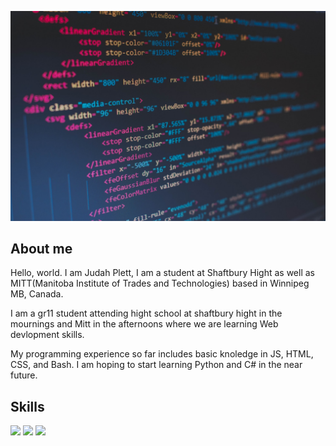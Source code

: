 ![code](img/code.jpg "code")

## About me

Hello, world. I am Judah Plett, I am a student at Shaftbury Hight as well as
MITT(Manitoba Institute of Trades and Technologies) based in Winnipeg MB, Canada.

I am a gr11 student attending hight school at shaftbury hight in the mournings and Mitt
in the afternoons where we are learning Web devlopment skills. 

My programming experience so far includes basic knoledge in JS, HTML, CSS, and Bash.
I am hoping to start learning Python and C# in the near future.


## Skills


![](https://img.shields.io/badge/code-javascript-informational?style=for-the-badge&logo=javascript&logoColor=white&color=15d3d)
![](https://img.shields.io/badge/web-html-informational?style=for-the-badge&logo=html5&logoColor=white&color=15d3d)
![](https://img.shields.io/badge/web-css-informational?style=for-the-badge&logo=css3&logoColor=white&color=15d3d)